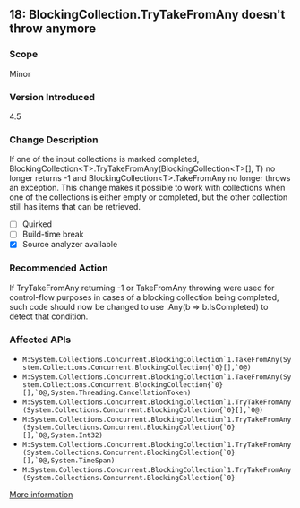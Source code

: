 ## 18: BlockingCollection<T>.TryTakeFromAny doesn't throw anymore

### Scope
Minor

### Version Introduced
4.5

### Change Description
If one of the input collections is marked completed, BlockingCollection&lt;T&gt;.TryTakeFromAny(BlockingCollection&lt;T&gt;[], T) no longer returns -1 and BlockingCollection&lt;T&gt;.TakeFromAny no longer throws an exception. This change makes it possible to work with collections when one of the collections is either empty or completed, but the other collection still has items that can be retrieved.

- [ ] Quirked
- [ ] Build-time break
- [x] Source analyzer available

### Recommended Action
If TryTakeFromAny returning -1 or TakeFromAny throwing were used for control-flow purposes in cases of a blocking collection being completed, such code should now be changed to use .Any(b =&gt; b.IsCompleted) to detect that condition.

### Affected APIs
* ``M:System.Collections.Concurrent.BlockingCollection`1.TakeFromAny(System.Collections.Concurrent.BlockingCollection{`0}[],`0@)``
* ``M:System.Collections.Concurrent.BlockingCollection`1.TakeFromAny(System.Collections.Concurrent.BlockingCollection{`0}[],`0@,System.Threading.CancellationToken)``
* ``M:System.Collections.Concurrent.BlockingCollection`1.TryTakeFromAny(System.Collections.Concurrent.BlockingCollection{`0}[],`0@)``
* ``M:System.Collections.Concurrent.BlockingCollection`1.TryTakeFromAny(System.Collections.Concurrent.BlockingCollection{`0}[],`0@,System.Int32)``
* ``M:System.Collections.Concurrent.BlockingCollection`1.TryTakeFromAny(System.Collections.Concurrent.BlockingCollection{`0}[],`0@,System.TimeSpan)``
* ``M:System.Collections.Concurrent.BlockingCollection`1.TryTakeFromAny(System.Collections.Concurrent.BlockingCollection{`0}``

[More information](https://msdn.microsoft.com/en-us/library/hh367887#core)
